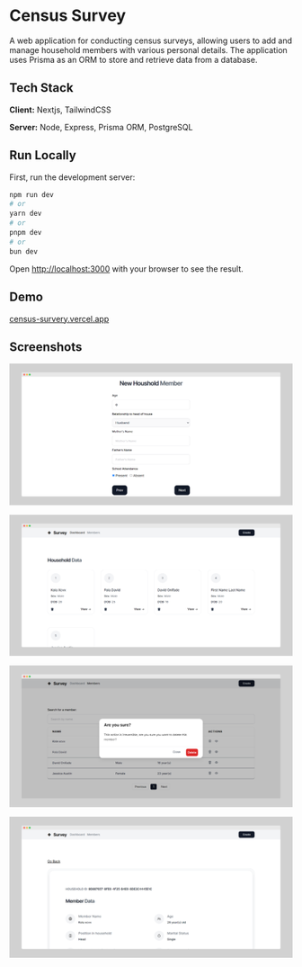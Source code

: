 
# Census Survey

A web application for conducting census surveys, allowing users to add and manage household members with various personal details. The application uses Prisma as an ORM to store and retrieve data from a database.


## Tech Stack

**Client:** Nextjs, TailwindCSS

**Server:** Node, Express, Prisma ORM, PostgreSQL


## Run Locally

First, run the development server:

```bash
npm run dev
# or
yarn dev
# or
pnpm dev
# or
bun dev
```

Open [http://localhost:3000](http://localhost:3000) with your browser to see the result. 


## Demo

[census-survery.vercel.app](https://census-survey.vercel.app)


## Screenshots

![Form](https://github.com/Zyzer01/census-survey/blob/main/public/screenshots/census-survey-1.png)

![Dashoboard](https://github.com/Zyzer01/census-survey/blob/main/public/screenshots/census-survey-2.png)

![Members Page](https://github.com/Zyzer01/census-survey/blob/main/public/screenshots/census-survey-3.png)

![Member Data](https://github.com/Zyzer01/census-survey/blob/main/public/screenshots/census-survey-4.png)

